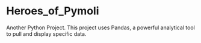 # Heroes_of_Pymoli
Another Python Project. This project uses Pandas, a powerful analytical tool to pull and display specific data.
